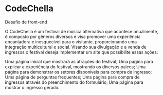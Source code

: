 # CodeChella
Desafio de front-end

O CodeChella é um festival de música alternativa que acontece anualmente, é composto por gêneros diversos e visa promover uma experiência encantadora e inesquecível para o visitante, proporcionando uma integração multicultural e social. Visando sua divulgação e a venda de ingressos o festival deseja implementar um site que possibilite essas ações:

Uma página inicial que mostrará as atrações do festival;
Uma página para explicar a experiência do festival, mostrando os diversos palcos;
Uma página para demonstrar os setores disponíveis para compra de ingresso;
Uma página de perguntas frequentes;
Uma página para compra de ingressos através do preenchimento do formulário;
Uma página para mostrar o ingresso gerado.
